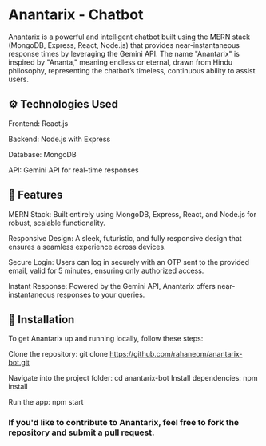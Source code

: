 # Anantarix - Chatbot

Anantarix is a powerful and intelligent chatbot built using the MERN stack (MongoDB, Express, React, Node.js) that provides near-instantaneous response times by leveraging the Gemini API. The name "Anantarix" is inspired by "Ananta," meaning endless or eternal, drawn from Hindu philosophy, representing the chatbot’s timeless, continuous ability to assist users.

## ⚙️ Technologies Used
Frontend: React.js

Backend: Node.js with Express

Database: MongoDB

API: Gemini API for real-time responses


## 🌟 Features

MERN Stack: Built entirely using MongoDB, Express, React, and Node.js for robust, scalable functionality.

Responsive Design: A sleek, futuristic, and fully responsive design that ensures a seamless experience across devices.

Secure Login: Users can log in securely with an OTP sent to the provided email, valid for 5 minutes, ensuring only authorized access.

Instant Response: Powered by the Gemini API, Anantarix offers near-instantaneous responses to your queries.


## 🚀 Installation
To get Anantarix up and running locally, follow these steps:

Clone the repository:   git clone https://github.com/rahaneom/anantarix-bot.git

Navigate into the project folder:  cd anantarix-bot
Install dependencies:   npm install

Run the app:  npm start


### If you'd like to contribute to Anantarix, feel free to fork the repository and submit a pull request. 
